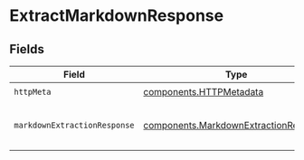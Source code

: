 # ExtractMarkdownResponse


## Fields

| Field                                                                                          | Type                                                                                           | Required                                                                                       | Description                                                                                    | Example                                                                                        |
| ---------------------------------------------------------------------------------------------- | ---------------------------------------------------------------------------------------------- | ---------------------------------------------------------------------------------------------- | ---------------------------------------------------------------------------------------------- | ---------------------------------------------------------------------------------------------- |
| `httpMeta`                                                                                     | [components.HTTPMetadata](../../models/components/httpmetadata.md)                             | :heavy_check_mark:                                                                             | N/A                                                                                            |                                                                                                |
| `markdownExtractionResponse`                                                                   | [components.MarkdownExtractionResponse](../../models/components/markdownextractionresponse.md) | :heavy_minus_sign:                                                                             | The extracted markdown                                                                         | {<br/>"$ref": "#/components/examples/MarkdownExtractionResponse"<br/>}                         |